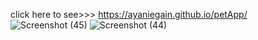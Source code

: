 click here to see>>> https://ayaniegain.github.io/petApp/
![Screenshot (45)](https://user-images.githubusercontent.com/59463533/158111772-6ccee8d9-c3a4-4139-96e1-66ffddf6ef30.png)
![Screenshot (44)](https://user-images.githubusercontent.com/59463533/158111777-08da00f8-3aad-4967-993f-edacf29b3d4d.png)
